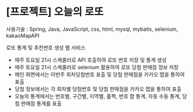 # [프로젝트] 오늘의 로또

사용기술 : Spring, Java, JavaScript, css, html, mysql, mybatis, selenium, kakaoMapAPI

로또 통계 및 추천번호 생성 웹 서비스
* 매주 토요일 21시 스케줄러로 API 호출하여 로또 번호 저장 및 통계 생성
* 매주 토요일 21시 스케줄러로 selenium 활용하여 로또 당첨 판매점 정보 저장
* 메인 화면에서는 이번주 회차당첨번호 표출 및 당첨 판매점을 카카오 맵을 통하여 표출
* 당첨 정보에서는 각 회차별 당첨번호 및 당첨 판매점을 카카오 맵을 통하여 표출
* 오늘의 통계에서는 번호별, 구간별, 지역별, 홀짝, 번호 합 통계, 자동 수동 통계, 당첨 판매점 통계를 표출
